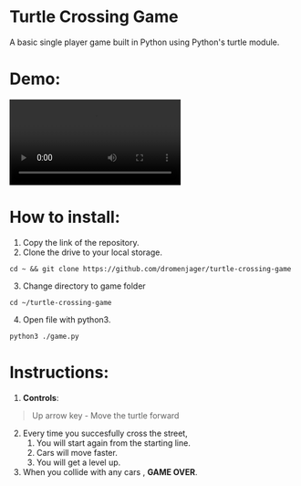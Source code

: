 # Turtle Crossing Game
A basic single player game built in Python using Python's turtle module.

# Demo:
![demo](https://github.com/dromenjager/turtle-crossing-game/blob/main/demo.mp4)

# How to install:

1. Copy the link of the repository.
2. Clone the drive to your local storage.
```
cd ~ && git clone https://github.com/dromenjager/turtle-crossing-game
```
3. Change directory to game folder
```
cd ~/turtle-crossing-game
```
4. Open file with python3.
```
python3 ./game.py
```

# Instructions:
1. **Controls**:
> Up arrow key - Move the turtle forward

2. Every time you succesfully cross the street, 
    1. You will start again from the starting line.
    2. Cars will move faster.
    3. You will get a level up.
3. When you collide with any cars , **GAME OVER**.


